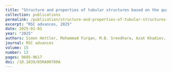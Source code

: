 ```yaml
---
title: "Structure and properties of tubular structures based on the quaternary misfit layered compound Sm<sub>1- x</sub>Y<sub>x</sub>S-TaS<sub>2</sub>"
collection: publications
permalink: /publication/structure-and-properties-of-tubular-structures-based-on-the-/
excerpt: "RSC advances, 2025"
date: 2025-01-01
year: "2025"
authors: Simon Hettler, Mohammad Furqan, M.B. Sreedhara, Azat Khadiev, Reshef Tenne, Raul Arenal
journal: RSC advances
volume: 15
number: 13
pages: 9605-9617
doi: /10.1039/D5RA00780A
---
```

